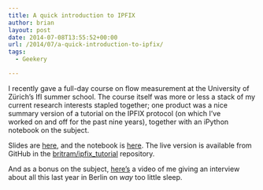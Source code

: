 ```yaml
---
title: A quick introduction to IPFIX
author: brian
layout: post
date: 2014-07-08T13:55:52+00:00
url: /2014/07/a-quick-introduction-to-ipfix/
tags:
  - Geekery

---
```

I recently gave a full-day course on flow measurement at the University of Zürich&#8217;s IfI summer school. The course itself was more or less a stack of my current research interests stapled together; one product was a nice summary version of a tutorial on the IPFIX protocol (on which I&#8217;ve worked on and off for the past nine years), together with an iPython notebook on the subject.

Slides are [here][1], and the notebook is [here][2]. The live version is available from GitHub in the [britram/ipfix_tutorial][3] repository.

And as a bonus on the subject, [here&#8217;s][4] a video of me giving an interview about all this last year in Berlin on _way_ too little sleep.

 [1]: /pdf/ipfix-short.pdf
 [2]: http://nbviewer.ipython.org/github/britram/ipfix-tutorial/blob/master/notebooks/Introducing%20IPFIX.ipynb
 [3]: https://github.com/britram/ipfix-tutorial
 [4]: https://www.youtube.com/watch?v=bMF3coSAl0s